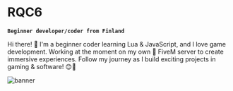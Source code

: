 # RQC6

**`Beginner developer/coder from Finland`**

Hi there! 👋 I'm a beginner coder learning Lua & JavaScript, and I love game development. Working at the moment on my own 🐌 FiveM server to create immersive experiences. Follow my journey as I build exciting projects in gaming & software! 😊🚀

![banner](https://cdn.discordapp.com/attachments/1133500083342676139/1135701231864651887/wallpaperflare.com_wallpaper.jpg)
